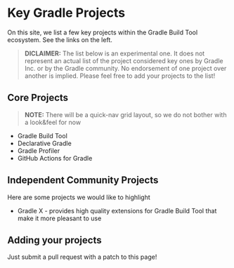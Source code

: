 # Key Gradle Projects

On this site, we list a few key projects within the Gradle Build Tool ecosystem.
See the links on the left.

> **DICLAIMER:** The list below is an experimental one.
> It does not represent an actual list of the project considered
> key ones by Gradle Inc. or by the Gradle community.
> No endorsement of one project over another is implied.
> Please feel free to add your projects to the list!

## Core Projects

> **NOTE:** There will be a quick-nav grid layout,
> so we do not bother with a look&feel for now

- Gradle Build Tool
- Declarative Gradle
- Gradle Profiler
- GitHub Actions for Gradle

## Independent Community Projects

Here are some projects we would like to highlight

- Gradle X - provides high quality extensions for Gradle Build Tool that make it more pleasant to use

## Adding your projects

Just submit a pull request with a patch to this page!
